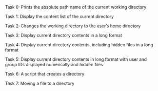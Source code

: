 Task 0: Prints the absolute path name of the current working directory

Task 1: Display the content list of the current directory

Task 2: Changes the working directory to the user’s home directory

Task 3: Display current directory contents in a long format

Task 4: Display current directory contents, including hidden files in a long format

Task 5: Display current directory contents in long format with user and group IDs displayed numerically and hidden files

Task 6: A script that creates a directory

Task 7: Moving a file to a directory
